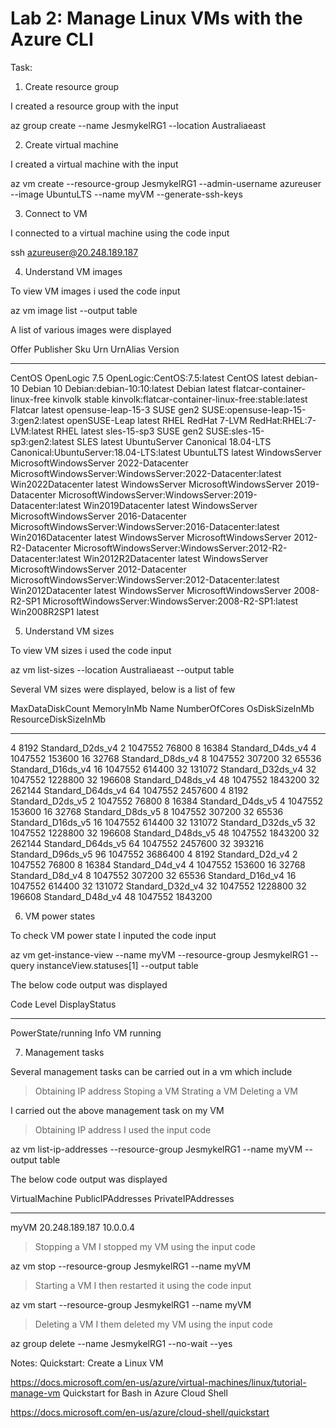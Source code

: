 # Lab 2: Manage Linux VMs with the Azure CLI

Task: 

1. Create resource group

I created a resource group with the input

az group create --name JesmykelRG1 --location Australiaeast
 
2. Create virtual machine

I created a virtual machine with the input 

az vm create --resource-group JesmykelRG1 --admin-username azureuser --image UbuntuLTS --name myVM --generate-ssh-keys

3. Connect to VM

I connected to a virtual machine using the code input

ssh azureuser@20.248.189.187

4. Understand VM images

 To view VM images i used the code input

az vm image list --output table

A list of various images were displayed 

Offer                         Publisher               Sku                 Urn                                                             UrnAlias             Version
----------------------------  ----------------------  ------------------  --------------------------------------------------------------  -------------------  ---------
CentOS                        OpenLogic               7.5                 OpenLogic:CentOS:7.5:latest                                     CentOS               latest
debian-10                     Debian                  10                  Debian:debian-10:10:latest                                      Debian               latest
flatcar-container-linux-free  kinvolk                 stable              kinvolk:flatcar-container-linux-free:stable:latest              Flatcar              latest
opensuse-leap-15-3            SUSE                    gen2                SUSE:opensuse-leap-15-3:gen2:latest                             openSUSE-Leap        latest
RHEL                          RedHat                  7-LVM               RedHat:RHEL:7-LVM:latest                                        RHEL                 latest
sles-15-sp3                   SUSE                    gen2                SUSE:sles-15-sp3:gen2:latest                                    SLES                 latest
UbuntuServer                  Canonical               18.04-LTS           Canonical:UbuntuServer:18.04-LTS:latest                         UbuntuLTS            latest
WindowsServer                 MicrosoftWindowsServer  2022-Datacenter     MicrosoftWindowsServer:WindowsServer:2022-Datacenter:latest     Win2022Datacenter    latest
WindowsServer                 MicrosoftWindowsServer  2019-Datacenter     MicrosoftWindowsServer:WindowsServer:2019-Datacenter:latest     Win2019Datacenter    latest
WindowsServer                 MicrosoftWindowsServer  2016-Datacenter     MicrosoftWindowsServer:WindowsServer:2016-Datacenter:latest     Win2016Datacenter    latest
WindowsServer                 MicrosoftWindowsServer  2012-R2-Datacenter  MicrosoftWindowsServer:WindowsServer:2012-R2-Datacenter:latest  Win2012R2Datacenter  latest
WindowsServer                 MicrosoftWindowsServer  2012-Datacenter     MicrosoftWindowsServer:WindowsServer:2012-Datacenter:latest     Win2012Datacenter    latest
WindowsServer                 MicrosoftWindowsServer  2008-R2-SP1         MicrosoftWindowsServer:WindowsServer:2008-R2-SP1:latest         Win2008R2SP1         latest

5. Understand VM sizes

To view VM sizes i used the code input

az vm list-sizes --location Australiaeast --output table

Several VM sizes were displayed, below is a list of few

MaxDataDiskCount    MemoryInMb    Name                    NumberOfCores    OsDiskSizeInMb    ResourceDiskSizeInMb
------------------  ------------  ----------------------  ---------------  ----------------  ----------------------
4                   8192          Standard_D2ds_v4        2                1047552           76800
8                   16384         Standard_D4ds_v4        4                1047552           153600
16                  32768         Standard_D8ds_v4        8                1047552           307200
32                  65536         Standard_D16ds_v4       16               1047552           614400
32                  131072        Standard_D32ds_v4       32               1047552           1228800
32                  196608        Standard_D48ds_v4       48               1047552           1843200
32                  262144        Standard_D64ds_v4       64               1047552           2457600
4                   8192          Standard_D2ds_v5        2                1047552           76800
8                   16384         Standard_D4ds_v5        4                1047552           153600
16                  32768         Standard_D8ds_v5        8                1047552           307200
32                  65536         Standard_D16ds_v5       16               1047552           614400
32                  131072        Standard_D32ds_v5       32               1047552           1228800
32                  196608        Standard_D48ds_v5       48               1047552           1843200
32                  262144        Standard_D64ds_v5       64               1047552           2457600
32                  393216        Standard_D96ds_v5       96               1047552           3686400
4                   8192          Standard_D2d_v4         2                1047552           76800
8                   16384         Standard_D4d_v4         4                1047552           153600
16                  32768         Standard_D8d_v4         8                1047552           307200
32                  65536         Standard_D16d_v4        16               1047552           614400
32                  131072        Standard_D32d_v4        32               1047552           1228800
32                  196608        Standard_D48d_v4        48               1047552           1843200


6. VM power states

To check VM power state I inputed the code input

az vm get-instance-view --name myVM --resource-group JesmykelRG1 --query instanceView.statuses[1] --output table

The below code output was displayed

Code                Level    DisplayStatus
------------------  -------  ---------------
PowerState/running  Info     VM running


7. Management tasks

Several management tasks can be carried out in a vm which include
> Obtaining IP address
> Stoping a VM
> Strating a VM
> Deleting a VM

I carried out the above management task on my VM

> Obtaining IP address
I used the input code

az vm list-ip-addresses --resource-group JesmykelRG1 --name myVM --output table

The below code output was displayed

VirtualMachine    PublicIPAddresses    PrivateIPAddresses
----------------  -------------------  --------------------
myVM              20.248.189.187       10.0.0.4


> Stopping a VM
I stopped my VM using the input code

az vm stop --resource-group JesmykelRG1 --name myVM

> Starting a VM
I then restarted it using the code input

az vm start --resource-group JesmykelRG1 --name myVM

> Deleting a VM
I them deleted my VM using the input code

az group delete --name JesmykelRG1 --no-wait --yes

Notes:
Quickstart: Create a Linux VM

https://docs.microsoft.com/en-us/azure/virtual-machines/linux/tutorial-manage-vm
Quickstart for Bash in Azure Cloud Shell

https://docs.microsoft.com/en-us/azure/cloud-shell/quickstart